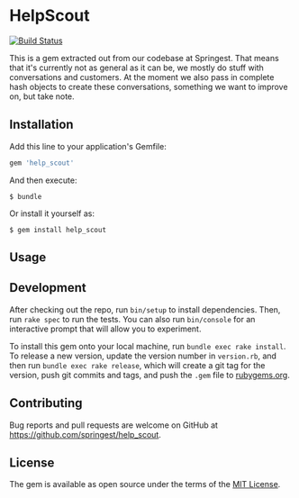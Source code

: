 # HelpScout

[![Build Status](https://travis-ci.org/Springest/help_scout.svg?branch=master)](https://travis-ci.org/Springest/help_scout)

This is a gem extracted out from our codebase at Springest. That means that it's currently not as general as it can be, we mostly do stuff with conversations and customers. At the moment we also pass in complete hash objects to create these conversations, something we want to improve on, but take note.

## Installation

Add this line to your application's Gemfile:

```ruby
gem 'help_scout'
```

And then execute:

    $ bundle

Or install it yourself as:

    $ gem install help_scout

## Usage

## Development

After checking out the repo, run `bin/setup` to install dependencies. Then, run `rake spec` to run the tests. You can also run `bin/console` for an interactive prompt that will allow you to experiment.

To install this gem onto your local machine, run `bundle exec rake install`. To release a new version, update the version number in `version.rb`, and then run `bundle exec rake release`, which will create a git tag for the version, push git commits and tags, and push the `.gem` file to [rubygems.org](https://rubygems.org).

## Contributing

Bug reports and pull requests are welcome on GitHub at https://github.com/springest/help_scout.

## License

The gem is available as open source under the terms of the [MIT License](http://opensource.org/licenses/MIT).


